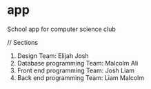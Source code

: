 # app

School app for computer science club

// Sections
1) Design
Team: Elijah
      Josh
2) Database programming
Team:
      Malcolm
      Ali
3) Front end programming
Team:
      Josh
      Liam
4) Back end programming
Team:
      Liam
      Malcolm
